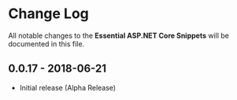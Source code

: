 # Change Log

All notable changes to the **Essential ASP.NET Core Snippets** will be documented in this file.

## 0.0.17 - 2018-06-21

* Initial release (Alpha Release)
